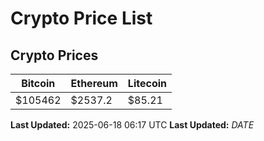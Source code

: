 # Crypto Price List

## Crypto Prices
| Bitcoin | Ethereum | Litecoin |
| ------- | -------- | -------- |
| $105462 | $2537.2 | $85.21 |
**Last Updated:** 2025-06-18 06:17 UTC
**Last Updated:** $DATE$
